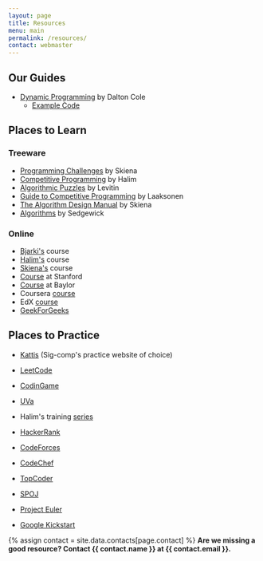 ```yaml
---
layout: page
title: Resources
menu: main
permalink: /resources/
contact: webmaster
---
```


## Our Guides

- [Dynamic Programming](https://docs.google.com/presentation/d/1N7oJU32LOzWC-0nRM2V-PtgfLRhVX6tp9U95mGg--VM/edit?usp=sharing) by Dalton Cole
    - [Example Code](https://github.com/drc14/sig_comp_dynamic_programming)

## Places to Learn

### Treeware

- [Programming Challenges](https://www.amazon.com/Programming-Challenges-Contest-Training-Computer/dp/0387001638/thealgorith01-20) by Skiena
- [Competitive Programming](https://www.amazon.com/Competitive-Programming-3rd-Steven-Halim/dp/B00FG8MNN8/ref=pd_sim_14_1/137-6669507-8858622?_encoding=UTF8&pd_rd_i=B00FG8MNN8&pd_rd_r=1c857b50-f4e8-11e8-8ad5-2179f688e965&pd_rd_w=FwfO3&pd_rd_wg=jCZIA&pf_rd_i=desktop-dp-sims&pf_rd_m=ATVPDKIKX0DER&pf_rd_p=18bb0b78-4200-49b9-ac91-f141d61a1780&pf_rd_r=WY2F1S96XS8SEF7ZAJS0&pf_rd_s=desktop-dp-sims&pf_rd_t=40701&psc=1&refRID=WY2F1S96XS8SEF7ZAJS0) by Halim
- [Algorithmic Puzzles](https://www.amazon.com/Algorithmic-Puzzles-Anany-Levitin/dp/0199740445/ref=pd_sim_14_5/137-6669507-8858622?_encoding=UTF8&pd_rd_i=0199740445&pd_rd_r=1c857b50-f4e8-11e8-8ad5-2179f688e965&pd_rd_w=FwfO3&pd_rd_wg=jCZIA&pf_rd_i=desktop-dp-sims&pf_rd_m=ATVPDKIKX0DER&pf_rd_p=18bb0b78-4200-49b9-ac91-f141d61a1780&pf_rd_r=WY2F1S96XS8SEF7ZAJS0&pf_rd_s=desktop-dp-sims&pf_rd_t=40701&psc=1&refRID=WY2F1S96XS8SEF7ZAJS0) by Levitin
- [Guide to Competitive Programming](https://www.amazon.com/Guide-Competitive-Programming-Algorithms-Undergraduate/dp/3319725467/ref=pd_sim_14_4/137-6669507-8858622?_encoding=UTF8&pd_rd_i=3319725467&pd_rd_r=1c857b50-f4e8-11e8-8ad5-2179f688e965&pd_rd_w=FwfO3&pd_rd_wg=jCZIA&pf_rd_i=desktop-dp-sims&pf_rd_m=ATVPDKIKX0DER&pf_rd_p=18bb0b78-4200-49b9-ac91-f141d61a1780&pf_rd_r=WY2F1S96XS8SEF7ZAJS0&pf_rd_s=desktop-dp-sims&pf_rd_t=40701&psc=1&refRID=WY2F1S96XS8SEF7ZAJS0) by Laaksonen
- [The Algorithm Design Manual](https://www.amazon.com/Algorithm-Design-Manual-Steven-Skiena/dp/1848000693/ref=pd_sim_14_2/137-6669507-8858622?_encoding=UTF8&pd_rd_i=1848000693&pd_rd_r=1c857b50-f4e8-11e8-8ad5-2179f688e965&pd_rd_w=FwfO3&pd_rd_wg=jCZIA&pf_rd_i=desktop-dp-sims&pf_rd_m=ATVPDKIKX0DER&pf_rd_p=18bb0b78-4200-49b9-ac91-f141d61a1780&pf_rd_r=WY2F1S96XS8SEF7ZAJS0&pf_rd_s=desktop-dp-sims&pf_rd_t=40701&psc=1&refRID=WY2F1S96XS8SEF7ZAJS0) by Skiena
- [Algorithms](https://www.amazon.com/Algorithms-4th-Robert-Sedgewick/dp/032157351X/ref=pd_sim_14_3/137-6669507-8858622?_encoding=UTF8&pd_rd_i=032157351X&pd_rd_r=1c857b50-f4e8-11e8-8ad5-2179f688e965&pd_rd_w=FwfO3&pd_rd_wg=jCZIA&pf_rd_i=desktop-dp-sims&pf_rd_m=ATVPDKIKX0DER&pf_rd_p=18bb0b78-4200-49b9-ac91-f141d61a1780&pf_rd_r=WY2F1S96XS8SEF7ZAJS0&pf_rd_s=desktop-dp-sims&pf_rd_t=40701&psc=1&refRID=WY2F1S96XS8SEF7ZAJS0) by Sedgewick

### Online

- [Bjarki's](https://algo.is/) course
- [Halim's](https://www.comp.nus.edu.sg/~stevenha/cs3233.html) course
- [Skiena's](https://www3.cs.stonybrook.edu/~skiena/392/) course
- [Course](http://web.stanford.edu/class/cs97si/) at Stanford
- [Course](http://cs.ecs.baylor.edu/~hamerly/courses/4144_16f/) at Baylor
- Coursera [course](https://www.coursera.org/learn/competitive-programming-core-skills)
- EdX [course](https://www.edx.org/course/how-to-win-coding-competitions-secrets-of-champions-0)
- [GeekForGeeks](https://www.geeksforgeeks.org/)

## Places to Practice
- [Kattis](https://open.kattis.com/) (Sig-comp's practice website of choice)
- [LeetCode](https://leetcode.com/)
- [CodinGame](https://www.codingame.com/start)
- [UVa](https://uva.onlinejudge.org/)
- Halim's training [series](https://uhunt.onlinejudge.org/series/)
- [HackerRank](https://www.hackerrank.com/)

- [CodeForces](http://codeforces.com/)
- [CodeChef](https://www.codechef.com/)
- [TopCoder](https://www.topcoder.com/)
- [SPOJ](https://www.spoj.com/)
- [Project Euler](https://projecteuler.net/)
- [Google Kickstart](https://codingcompetitions.withgoogle.com/kickstart)

{% assign contact = site.data.contacts[page.contact] %}
**Are we missing a good resource? Contact {{ contact.name }} at {{ contact.email }}.**

